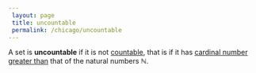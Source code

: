 ```yaml
---
 layout: page
 title: uncountable
 permalink: /chicago/uncountable
---
```

A set is **uncountable** if it is not [countable](https://mathgloss.github.io/MathGloss/chicago/countable), that is if it has [cardinal number](https://mathgloss.github.io/MathGloss/chicago/cardinal_number) [greater than](https://mathgloss.github.io/MathGloss/chicago/Cantor-Schroeder-Bernstein_theorem) that of the natural numbers $\mathbb N$. 